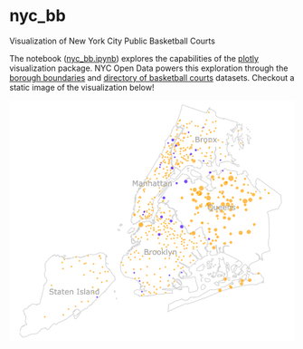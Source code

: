 # nyc_bb
Visualization of New York City Public Basketball Courts

The notebook ([nyc_bb.ipynb](https://github.com/basketballrelativity/nyc_bb/blob/master/nyc_bb.ipynb)) explores the capabilities of the [plotly](https://plot.ly/) visualization package. NYC Open Data powers this exploration through the [borough boundaries](https://data.cityofnewyork.us/City-Government/Borough-Boundaries/tqmj-j8zm) and [directory of basketball courts](https://data.cityofnewyork.us/Recreation/Directory-of-Basketball-Courts/b937-zdky) datasets. Checkout a static image of the visualization below!

![](nyc_bb.png)
